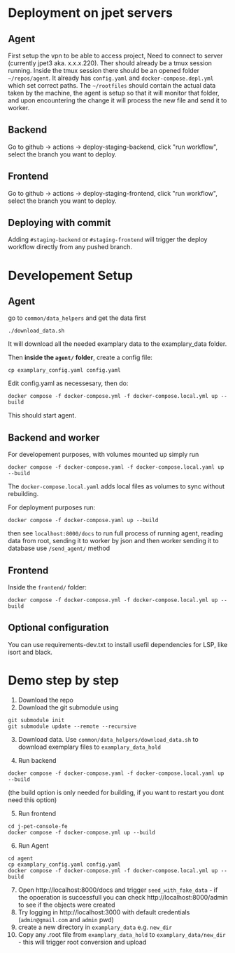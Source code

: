 # Deployment on jpet servers

## Agent

First setup the vpn to be able to access project,
Need to connect to server (currently jpet3 aka. x.x.x.220).
Ther should already be a tmux session running.
Inside the tmux session there should be an opened folder `~/repos/agent`.
It already has `config.yaml` and `docker-compose.depl.yml` which set correct paths.
The `~/rootfiles` should contain the actual data taken by the machine, the agent is setup so that it will monitor that folder, and upon encountering the change it will process the new file and send it to worker.

## Backend

Go to github -> actions -> deploy-staging-backend, click "run workflow", select the branch you want to deploy.

## Frontend

Go to github -> actions -> deploy-staging-frontend, click "run workflow", select the branch you want to deploy.

## Deploying with commit

Adding `#staging-backend` or `#staging-frontend` will trigger the deploy workflow directly from any pushed branch.

# Developement Setup

## Agent
go to `common/data_helpers` and get the data first


```
./download_data.sh
```

It will download all the needed examplary data to the examplary_data folder.

Then **inside the ``agent/`` folder**, create a config file:

```
cp examplary_config.yaml config.yaml
```

Edit config.yaml as necessesary, then do:

```
docker compose -f docker-compose.yml -f docker-compose.local.yml up --build
```

This should start agent.

## Backend and worker

For developement purposes, with volumes mounted up simply run

```
docker compose -f docker-compose.yaml -f docker-compose.local.yaml up --build
```

The `docker-compose.local.yaml` adds local files as volumes to sync without rebuilding.

For deployment purposes run:

```
docker compose -f docker-compose.yaml up --build
```

then see `localhost:8000/docs`
to run full process of running agent, reading data from root, sending it to worker by json and then worker sending it to database use `/send_agent/` method

## Frontend

Inside the `frontend/` folder:

```
docker compose -f docker-compose.yml -f docker-compose.local.yml up --build
```

## Optional configuration

You can use requirements-dev.txt to install usefil dependencies for LSP, like isort and black.

# Demo step by step

1. Download the repo
2. Download the git submodule using
```
git submodule init
git submodule update --remote --recursive

```

3. Download data. Use `common/data_helpers/download_data.sh` to download exemplary files to `examplary_data_hold` 


4. Run backend

```
docker compose -f docker-compose.yaml -f docker-compose.local.yaml up --build
```

(the build option is only needed for building, if you want to restart you dont need this option)

5. Run frontend

```
cd j-pet-console-fe
docker compose -f docker-compose.yml up --build
```

6. Run Agent 

```
cd agent
cp examplary_config.yaml config.yaml
docker compose -f docker-compose.yml -f docker-compose.local.yml up --build
```

7. Open http://localhost:8000/docs and trigger `seed_with_fake_data` - if the opoeration is successfull you can check http://localhost:8000/admin to see if the objects were created
8. Try logging in http://localhost:3000 with default credentials (`admin@gmail.com` and `admin` pwd)
9. create a new directory in `examplary_data` e.g. `new_dir`
10. Copy any .root file from `examplary_data_hold` to `examplary_data/new_dir` - this will trigger root conversion and upload

